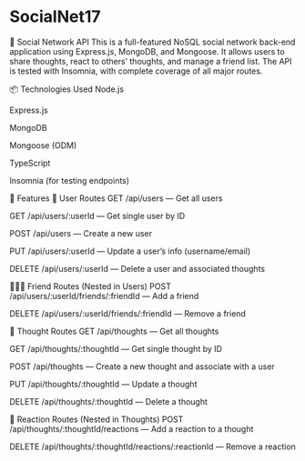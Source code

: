# SocialNet17
📱 Social Network API
This is a full-featured NoSQL social network back-end application using Express.js, MongoDB, and Mongoose. It allows users to share thoughts, react to others’ thoughts, and manage a friend list. The API is tested with Insomnia, with complete coverage of all major routes.

📦 Technologies Used
Node.js

Express.js

MongoDB

Mongoose (ODM)

TypeScript

Insomnia (for testing endpoints)

🚀 Features
👤 User Routes
GET /api/users — Get all users

GET /api/users/:userId — Get single user by ID

POST /api/users — Create a new user

PUT /api/users/:userId — Update a user’s info (username/email)

DELETE /api/users/:userId — Delete a user and associated thoughts

🧑‍🤝‍🧑 Friend Routes (Nested in Users)
POST /api/users/:userId/friends/:friendId — Add a friend

DELETE /api/users/:userId/friends/:friendId — Remove a friend

💭 Thought Routes
GET /api/thoughts — Get all thoughts

GET /api/thoughts/:thoughtId — Get single thought by ID

POST /api/thoughts — Create a new thought and associate with a user

PUT /api/thoughts/:thoughtId — Update a thought

DELETE /api/thoughts/:thoughtId — Delete a thought

💬 Reaction Routes (Nested in Thoughts)
POST /api/thoughts/:thoughtId/reactions — Add a reaction to a thought

DELETE /api/thoughts/:thoughtId/reactions/:reactionId — Remove a reaction
